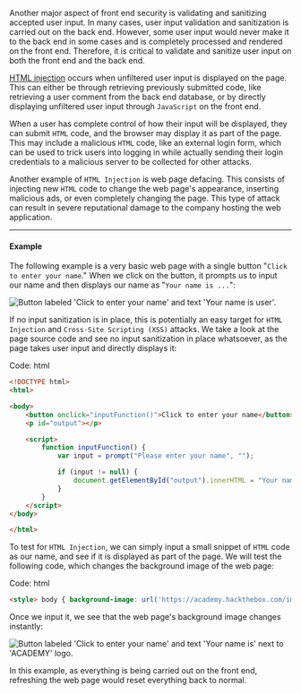 
Another major aspect of front end security is validating and sanitizing accepted user input. In many cases, user input validation and sanitization is carried out on the back end. However, some user input would never make it to the back end in some cases and is completely processed and rendered on the front end. Therefore, it is critical to validate and sanitize user input on both the front end and the back end.

[HTML injection](https://owasp.org/www-project-web-security-testing-guide/latest/4-Web_Application_Security_Testing/11-Client-side_Testing/03-Testing_for_HTML_Injection) occurs when unfiltered user input is displayed on the page. This can either be through retrieving previously submitted code, like retrieving a user comment from the back end database, or by directly displaying unfiltered user input through `JavaScript` on the front end.

When a user has complete control of how their input will be displayed, they can submit `HTML` code, and the browser may display it as part of the page. This may include a malicious `HTML` code, like an external login form, which can be used to trick users into logging in while actually sending their login credentials to a malicious server to be collected for other attacks.

Another example of `HTML Injection` is web page defacing. This consists of injecting new `HTML` code to change the web page's appearance, inserting malicious ads, or even completely changing the page. This type of attack can result in severe reputational damage to the company hosting the web application.

---

#### Example

The following example is a very basic web page with a single button "`Click to enter your name`." When we click on the button, it prompts us to input our name and then displays our name as "`Your name is ...`":

![Button labeled 'Click to enter your name' and text 'Your name is user'.](https://academy.hackthebox.com/storage/modules/75/web_apps_html_injection_5.jpg)

If no input sanitization is in place, this is potentially an easy target for `HTML Injection` and `Cross-Site Scripting (XSS)` attacks. We take a look at the page source code and see no input sanitization in place whatsoever, as the page takes user input and directly displays it:

Code: html

```html
<!DOCTYPE html>
<html>

<body>
    <button onclick="inputFunction()">Click to enter your name</button>
    <p id="output"></p>

    <script>
        function inputFunction() {
            var input = prompt("Please enter your name", "");

            if (input != null) {
                document.getElementById("output").innerHTML = "Your name is " + input;
            }
        }
    </script>
</body>

</html>
```

To test for `HTML Injection`, we can simply input a small snippet of `HTML` code as our name, and see if it is displayed as part of the page. We will test the following code, which changes the background image of the web page:

Code: html

```html
<style> body { background-image: url('https://academy.hackthebox.com/images/logo.svg'); } </style>
```

Once we input it, we see that the web page's background image changes instantly:

![Button labeled 'Click to enter your name' and text 'Your name is' next to 'ACADEMY' logo.](https://academy.hackthebox.com/storage/modules/75/web_apps_html_injection_6.jpg)

In this example, as everything is being carried out on the front end, refreshing the web page would reset everything back to normal.